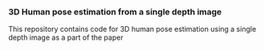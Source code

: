 ### 3D Human pose estimation from a single depth image

This repository contains code for 3D human pose estimation using a single depth image as a part of the paper
